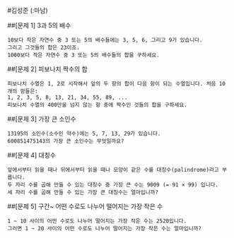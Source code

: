#김성준 (:마남)

##[문제 1] 3과 5의 배수
    
    10보다 작은 자연수 중 3 또는 5의 배수들에는 3, 5, 6, 그리고 9가 있습니다. 
    그리고 그것들의 합은 23이죠.
    1000보다 작은 자연수 중 3 또는 5의 배수들의 합을 구하세요.


##[문제 2] 피보나치 짝수의 합
    
    피보나치 수열은 1, 2로 시작해서 앞의 두 항의 합이 다음 항이 되는 수열입니다. 처음 10개의 항들은:
    1, 2, 3, 5, 8, 13, 21, 34, 55, 89, ...
    피보나치 수열의 400만을 넘지 않는 항 중에 짝수인 것들의 합을 구하세요.


##[문제 3] 가장 큰 소인수
	
	13195의 소인수(소수인 약수)에는 5, 7, 13, 29가 있습니다.
	600851475143의 가장 큰 소인수는 무엇일까요?


##[문제 4] 대칭수

	앞에서부터 읽을 때나 뒤에서부터 읽을 때나 모양이 같은 수를 대칭수(palindrome)라고 부릅니다.
	두 자리 수를 곱해 만들 수 있는 대칭수 중 가장 큰 수는 9009 (= 91 × 99) 입니다.
	세 자리 수를 곱해 만들 수 있는 가장 큰 대칭수는 얼마입니까?


##[문제 5] 구간~ 어떤 수로도 나누어 떨어지는 가장 작은 수

	1 ~ 10 사이의 어떤 수로도 나누어 떨어지는 가장 작은 수는 2520입니다.
	그러면 1 ~ 20 사이의 어떤 수로도 나누어 떨어지는 가장 작은 수는 얼마입니까?


